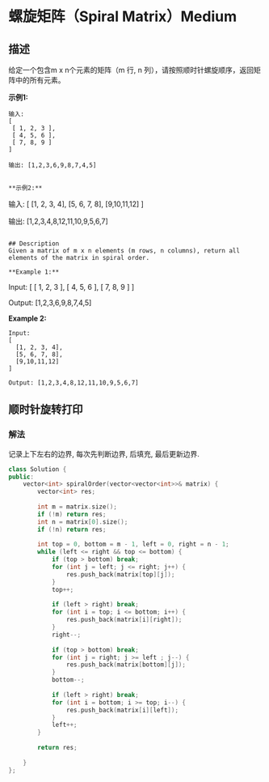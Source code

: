 # 螺旋矩阵（Spiral Matrix）Medium
## 描述
给定一个包含m x n个元素的矩阵（m 行, n 列），请按照顺时针螺旋顺序，返回矩阵中的所有元素。

**示例1:**
```
输入:
[
 [ 1, 2, 3 ],
 [ 4, 5, 6 ],
 [ 7, 8, 9 ]
]

输出: [1,2,3,6,9,8,7,4,5]


**示例2:**
```
输入:
[
  [1, 2, 3, 4],
  [5, 6, 7, 8],
  [9,10,11,12]
]

输出: [1,2,3,4,8,12,11,10,9,5,6,7]
```

## Description
Given a matrix of m x n elements (m rows, n columns), return all elements of the matrix in spiral order.

**Example 1:**
```
Input:
[
 [ 1, 2, 3 ],
 [ 4, 5, 6 ],
 [ 7, 8, 9 ]
]

Output: [1,2,3,6,9,8,7,4,5]


**Example 2:**
```
Input:
[
  [1, 2, 3, 4],
  [5, 6, 7, 8],
  [9,10,11,12]
]

Output: [1,2,3,4,8,12,11,10,9,5,6,7]
```


## 顺时针旋转打印
### 解法
记录上下左右的边界, 每次先判断边界, 后填充, 最后更新边界.
```c++
class Solution {
public:
    vector<int> spiralOrder(vector<vector<int>>& matrix) {
        vector<int> res;
        
        int m = matrix.size();
        if (!m) return res;
        int n = matrix[0].size();
        if (!n) return res;
        
        int top = 0, bottom = m - 1, left = 0, right = n - 1;
        while (left <= right && top <= bottom) {
            if (top > bottom) break;
            for (int j = left; j <= right; j++) {
                res.push_back(matrix[top][j]);
            }
            top++;
            
            if (left > right) break;
            for (int i = top; i <= bottom; i++) {
                res.push_back(matrix[i][right]);
            }
            right--;
            
            if (top > bottom) break;
            for (int j = right; j >= left ; j--) {
                res.push_back(matrix[bottom][j]);
            }
            bottom--;
            
            if (left > right) break;
            for (int i = bottom; i >= top; i--) {
                res.push_back(matrix[i][left]);
            }
            left++;
        }
        
        return res;
        
    }
};
```